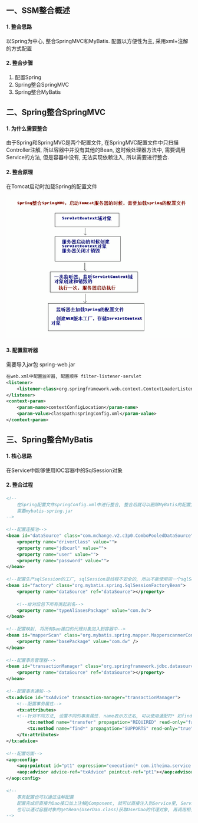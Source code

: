 ## 一、SSM整合概述

#### 1. 整合思路

以Spring为中心, 整合SpringMVC和MyBatis. 配置以方便性为主, 采用xml+注解的方式配置

#### 2. 整合步骤

1. 配置Spring
2. Spring整合SpringMVC
3. Spring整合MyBatis



## 二、Spring整合SpringMVC

#### 1. 为什么需要整合

由于Spring和SpringMVC是两个配置文件, 在SpringMVC配置文件中只扫描Controller注解, 所以容器中并没有其他的Bean, 这时候处理器方法中, 需要调用Service的方法, 但是容器中没有, 无法实现依赖注入, 所以需要进行整合.

#### 2. 整合原理

在Tomcat启动时加载Spring的配置文件

![](images/Spring整合SpringMVC.png)

#### 3. 配置监听器

需要导入jar包 spring-web.jar

```xml
在web.xml中配置监听器, 配置顺序 filter-listener-servlet
<listener>
    <listener-class>org.springframework.web.context.ContextLoaderListener</listener-class>
</listener>
<context-param>
    <param-name>contextConfigLocation</param-name>
    <param-value>classpath:springConfig.xml</param-value>
</comtext-param>
```



## 三、Spring整合MyBatis

#### 1. 核心思路

在Service中能够使用IOC容器中的SqlSession对象

#### 2. 整合过程

```xml
<!--
    在Spring配置文件springConfig.xml中进行整合, 整合后就可以删除MyBatis的配置文件了.
    需要mybatis-spring.jar
-->

<!--配置连接池-->
<bean id="dataSource" class="com.mchange.v2.c3p0.ComboPooledDataSource">
    <property name="driverClass" value="">
    <property name="jdbcurl" value="">
    <property name="user" value="">
    <property name="password" value="">
</bean>

<!--配置生产sqlSession的工厂, sqlSession是线程不安全的, 所以不能使用同一个sqlSession-->
<bean id="factory" class="org.mybatis.spring.SqlSessionFactoryBean">
    <property name="dataSource" ref="dataSource"></property>
    
    <!--给对应包下所有类起别名-->
    <property name="typeAliasesPackage" value="com.dw">
</bean>

<!--配置映射, 将所有Dao接口的代理对象加入到容器中-->
<bean id="mapperScan" class="org.mybatis.spring.mapper.MapperscannerConfigure">
    <property name="basePackage" value="com.dw" />
</bean>

<!--配置事务管理器-->
<bean id="transactionManager" class="org.springframework.jdbc.datasource.DataSourceTransactionManager">
    <property name="dataSource" ref="dataSource"></property>
</bean>

<!--配置事务通知-->
<tx:advice id="txAdvice" transaction-manager="transactionManager">
    <!--配置事务属性-->
    <tx:attributes>
    <!--针对不同方法, 设置不同的事务属性. name表示方法名, 可以使用通配符* 如find*表示所有的find开头的方法-->
        <tx:method name="transfer" propagation="REQUIRED" read-only="false"/>
        <tx:method name="find*" propagation="SUPPORTS" read-only="true"></tx:method>
    </tx:attributes>
</tx:advice>

<!--配置切面-->
<aop:config>
    <aop:pointcut id="pt1" expression="execution(* com.itheima.service.*.*(..))"></aop:pointcut>
    <aop:advisor advice-ref="txAdvice" pointcut-ref="pt1"></aop:advisor>
</aop:config>

<!--
    事务配置也可以通过注解配置
    配置完成后直接为Dao接口加上注解@Component, 就可以直接注入到Service里, Service中可以直接调用dao的相关方法即可执行.
    也可以通过容器对象的getBean(UserDao.class)获取UserDao的代理对象, 再调用相关方法.
-->
```

  